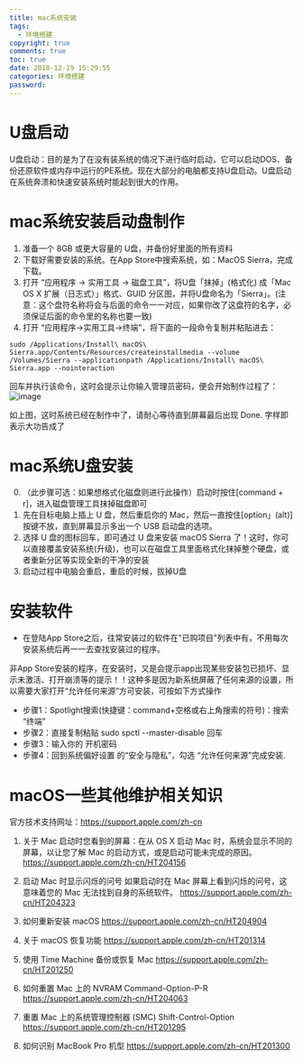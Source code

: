 ```yaml
---
title: mac系统安装
tags:
  - 环境搭建
copyright: true
comments: true
toc: true
date: 2018-12-19 15:29:55
categories: 环境搭建
password:
---
```


# U盘启动
U盘启动：目的是为了在没有装系统的情况下进行临时启动，它可以启动DOS、备份还原软件或内存中运行的PE系统。现在大部分的电脑都支持U盘启动。U盘启动在系统奔溃和快速安装系统时能起到很大的作用。


# mac系统安装启动盘制作
1. 准备一个 8GB 或更大容量的 U盘，并备份好里面的所有资料
2. 下载好需要安装的系统。在App Store中搜索系统，如：MacOS Sierra，完成下载。
3. 打开 “应用程序 → 实用工具 → 磁盘工具”，将U盘「抹掉」(格式化) 成「Mac OS X 扩展（日志式）」格式、GUID 分区图，并将U盘命名为「Sierra」。(注意：这个盘符名称将会与后面的命令一一对应，如果你改了这盘符的名字，必须保证后面的命令里的名称也要一致)
4. 打开 “应用程序→实用工具→终端”，将下面的一段命令复制并粘贴进去：
~~~
sudo /Applications/Install\ macOS\ Sierra.app/Contents/Resources/createinstallmedia --volume /Volumes/Sierra --applicationpath /Applications/Install\ macOS\ Sierra.app --nointeraction
~~~

回车并执行该命令，这时会提示让你输入管理员密码，便会开始制作过程了：
![image](/pub-images/macOS制作U盘启动.png)

如上图，这时系统已经在制作中了，请耐心等待直到屏幕最后出现 Done. 字样即表示大功告成了

# mac系统U盘安装
0. （此步骤可选：如果想格式化磁盘则进行此操作）启动时按住[command + r]，进入磁盘管理工具抹掉磁盘即可
1. 先在目标电脑上插上 U 盘，然后重启你的 Mac，然后一直按住[option」(alt)] 按键不放，直到屏幕显示多出一个 USB 启动盘的选项。
2. 选择 U 盘的图标回车，即可通过 U 盘来安装 macOS Sierra 了！这时，你可以直接覆盖安装系统(升级)，也可以在磁盘工具里面格式化抹掉整个硬盘，或者重新分区等实现全新的干净的安装
3. 启动过程中电脑会重启，重启的时候，拔掉U盘


# 安装软件
* 在登陆App Store之后，往常安装过的软件在"已购项目"列表中有，不用每次安装系统后再一一去查找安装过的程序。

非App Store安装的程序，在安装时，又是会提示app出现某些安装包已损坏、显示未激活、打开崩溃等的提示！！这种多是因为新系统屏蔽了任何来源的设置，所以需要大家打开“允许任何来源”方可安装，可按如下方式操作
* 步骤1：Spotlight搜索(快捷键：command+空格或右上角搜索的符号)：搜索 “终端”
* 步骤2：直接复制粘贴 sudo spctl --master-disable   回车
* 步骤3：输入你的 开机密码
* 步骤4：回到系统偏好设置 的“安全与隐私”，勾选 “允许任何来源”完成安装.


# macOS一些其他维护相关知识
官方技术支持网址：https://support.apple.com/zh-cn
1. 关于 Mac 启动时您看到的屏幕：在从 OS X 启动 Mac 时，系统会显示不同的屏幕，以让您了解 Mac 的启动方式，或是启动可能未完成的原因。
https://support.apple.com/zh-cn/HT204156

2. 启动 Mac 时显示闪烁的问号
如果启动时在 Mac 屏幕上看到闪烁的问号，这意味着您的 Mac 无法找到自身的系统软件。
https://support.apple.com/zh-cn/HT204323

3. 如何重新安装 macOS
https://support.apple.com/zh-cn/HT204904

4. 关于 macOS 恢复功能
https://support.apple.com/zh-cn/HT201314

5. 使用 Time Machine 备份或恢复 Mac
https://support.apple.com/zh-cn/HT201250

6. 如何重置 Mac 上的 NVRAM        Command-Option-P-R 
https://support.apple.com/zh-cn/HT204063

7. 重置 Mac 上的系统管理控制器 (SMC)       Shift-Control-Option
https://support.apple.com/zh-cn/HT201295

8. 如何识别 MacBook Pro 机型
https://support.apple.com/zh-cn/HT201300